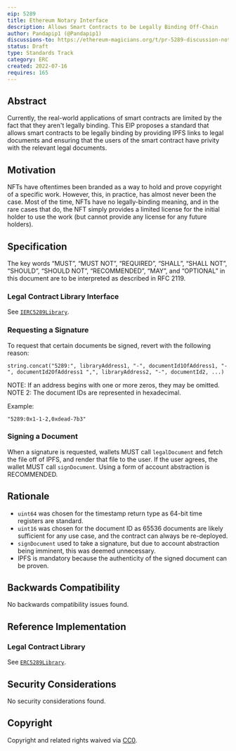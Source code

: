 ```yaml
---
eip: 5289
title: Ethereum Notary Interface
description: Allows Smart Contracts to be Legally Binding Off-Chain
author: Pandapip1 (@Pandapip1)
discussions-to: https://ethereum-magicians.org/t/pr-5289-discussion-notary-interface/9980
status: Draft
type: Standards Track
category: ERC
created: 2022-07-16
requires: 165
---
```


## Abstract

Currently, the real-world applications of smart contracts are limited by the fact that they aren't legally binding. This EIP proposes a standard that allows smart contracts to be legally binding by providing IPFS links to legal documents and ensuring that the users of the smart contract have privity with the relevant legal documents.

## Motivation

NFTs have oftentimes been branded as a way to hold and prove copyright of a specific work. However, this, in practice, has almost never been the case. Most of the time, NFTs have no legally-binding meaning, and in the rare cases that do, the NFT simply provides a limited license for the initial holder to use the work (but cannot provide any license for any future holders).

## Specification

The key words “MUST”, “MUST NOT”, “REQUIRED”, “SHALL”, “SHALL NOT”, “SHOULD”, “SHOULD NOT”, “RECOMMENDED”, “MAY”, and “OPTIONAL” in this document are to be interpreted as described in RFC 2119.

### Legal Contract Library Interface

See [`IERC5289Library`](../assets/eip-5289/interfaces/IERC5289Library.sol).

### Requesting a Signature

To request that certain documents be signed, revert with the following reason:

```solidity
string.concat("5289:", libraryAddress1, "-", documentId1OfAddress1, "-", documentId2OfAddress1 ",", libraryAddress2, "-", documentId2, ...)
```

NOTE: If an address begins with one or more zeros, they may be omitted.
NOTE 2: The document IDs are represented in hexadecimal.

Example:

```solidity
"5289:0x1-1-2,0xdead-7b3"
```

### Signing a Document

When a signature is requested, wallets MUST call `legalDocument` and fetch the file off of IPFS, and render that file to the user. If the user agrees, the wallet MUST call `signDocument`. Using a form of account abstraction is RECOMMENDED.

## Rationale

- `uint64` was chosen for the timestamp return type as 64-bit time registers are standard.
- `uint16` was chosen for the document ID as 65536 documents are likely sufficient for any use case, and the contract can always be re-deployed.
- `signDocument` used to take a signature, but due to account abstraction being imminent, this was deemed unnecessary.
- IPFS is mandatory because the authenticity of the signed document can be proven.

## Backwards Compatibility

No backwards compatibility issues found.

## Reference Implementation

### Legal Contract Library

See [`ERC5289Library`](../assets/eip-5289/ERC5289Library.sol).

## Security Considerations

No security considerations found.

## Copyright

Copyright and related rights waived via [CC0](../LICENSE.md).
